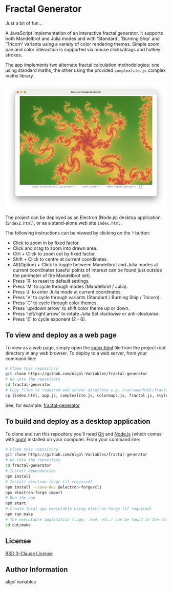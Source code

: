# Fractal Generator

Just a bit of fun...

A JavaScript implementation of an interactive fractal generator.  It supports both Mandelbrot and Julia modes and with 'Standard', 'Burning Ship' and 'Tricorn' variants using a variety of color rendering themes.  Simple zoom, pan and color interaction is supported via mouse clicks/drags and hotkey strokes.

The app implements two alternate fractal calculation methodologies; one using standard maths, the other using the provided `complexlite.js` complex maths library.

![full app screenshot ubx](/images/screenshot.png)

The project can be deployed as an Electron (Node.js) desktop application (`index2.html`), or as a stand-alone web site `index.html`.

The following instructions can be viewed by clicking on the `?` button:

- Click to zoom in by fixed factor.
- Click and drag to zoom into drawn area.
- Ctrl + Click to zoom out by fixed factor.
- Shift + Click to centre at current coordinates.
- Alt(Option) + Click to toggle between Mandelbrot and Julia modes at current coordinates (useful points of interest can be found just outside the perimeter of the Mandelbrot set).
- Press 'R' to reset to default settings.
- Press 'M' to cycle through modes (Mandelbrot / Julia).
- Press 'J' to enter Julia mode at current coordinates.
- Press 'V' to cycle through variants (Standard / Burning Ship / Tricorn).   
- Press 'C' to cycle through color themes.
- Press 'up/down arrow' to shift color theme up or down.
- Press 'left/right arrow' to rotate Julia Set clockwise or anti-clockwise.
- Press 'E' to cycle exponent (2 - 6).

## To view and deploy as a web page

To view as a web page, simply open the [index.html](./index.html) file from the project root directory in any web browser. To deploy to a web server, from your command line:

```bash
# Clone this repository
git clone https://github.com/Algol-Variables/fractal-generator
# Go into the repository
cd fractal-generator
# Copy files to required web server directory e.g. /var/www/html/fractal/
cp {index.html, app.js, complexlite.js, colormaps.js, fractal.js, styles.css} /var/www/html/fractal
```
See, for example: [fractal-generator](https://www.algolvariables.com/fractals/)

## To build and deploy as a desktop application

To clone and run this repository you'll need [Git](https://git-scm.com) and [Node.js](https://nodejs.org/en/download/) (which comes with [npm](http://npmjs.com)) installed on your computer. From your command line:

```bash
# Clone this repository
git clone https://github.com/Algol-Variables/fractal-generator
# Go into the repository
cd fractal-generator
# Install dependencies
npm install
# Install electron-forge (if required)
npm install --save-dev @electron-forge/cli
npx electron-forge import
# Run the app
npm start
# Create local app executable using electron-forge (if required)
npm run make
# The executable application (.app, .exe, etc.) can be found in the /out/make directory
cd out/make
```

## License

[BSD 3-Clause License](LICENSE)

## Author Information

algol variables
